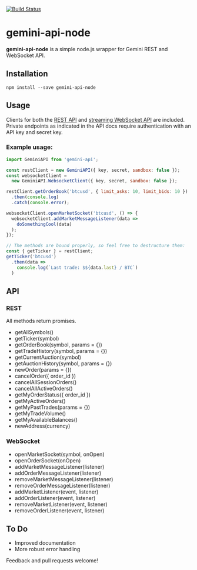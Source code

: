 [![Build Status](https://travis-ci.com/dutu/gemini-api-node.svg?branch=master)](https://travis-ci.com/dutu/gemini-api-node)
# gemini-api-node

**gemini-api-node** is a simple node.js wrapper for Gemini REST and WebSocket API.

## Installation

```
npm install --save gemini-api-node
```

## Usage

Clients for both the [REST API](https://docs.gemini.com/rest-api/) and
[streaming WebSocket API](https://docs.gemini.com/websocket-api/) are included.
Private endpoints as indicated in the API docs require authentication with an API
key and secret key.

### Example usage:

```javascript
import GeminiAPI from 'gemini-api';

const restClient = new GeminiAPI({ key, secret, sandbox: false });
const websocketClient =
  new GeminiAPI.WebsocketClient({ key, secret, sandbox: false });

restClient.getOrderBook('btcusd', { limit_asks: 10, limit_bids: 10 })
  .then(console.log)
  .catch(console.error);

websocketClient.openMarketSocket('btcusd', () => {
  websocketClient.addMarketMessageListener(data =>
    doSomethingCool(data)
  );
});

// The methods are bound properly, so feel free to destructure them:
const { getTicker } = restClient;
getTicker('btcusd')
  .then(data =>
    console.log(`Last trade: $${data.last} / BTC`)
  )
```

## API

### REST
All methods return promises.
* getAllSymbols()
* getTicker(symbol)
* getOrderBook(symbol, params = {})
* getTradeHistory(symbol, params = {})
* getCurrentAuction(symbol)
* getAuctionHistory(symbol, params = {})
* newOrder(params = {})
* cancelOrder({ order_id })
* cancelAllSessionOrders()
* cancelAllActiveOrders()
* getMyOrderStatus({ order_id })
* getMyActiveOrders()
* getMyPastTrades(params = {})
* getMyTradeVolume()
* getMyAvailableBalances()
* newAddress(currency)

### WebSocket
* openMarketSocket(symbol, onOpen)
* openOrderSocket(onOpen)
* addMarketMessageListener(listener)
* addOrderMessageListener(listener)
* removeMarketMessageListener(listener)
* removeOrderMessageListener(listener)
* addMarketListener(event, listener)
* addOrderListener(event, listener)
* removeMarketListener(event, listener)
* removeOrderListener(event, listener)

## To Do
* Improved documentation
* More robust error handling

Feedback and pull requests welcome!
